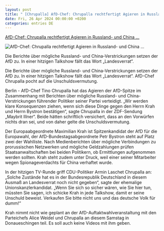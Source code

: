 ```yaml
---
layout: post
title: " [Chrupalla] AfD-Chef: Chrupalla rechtfertigt Agieren in Russland- und China ..."
date: Fri, 26 Apr 2024 00:00:00 +0200
categories: entries DE
---
```

[AfD-Chef: Chrupalla rechtfertigt Agieren in Russland- und China ...](https://www.mz.de/deutschland-und-welt/deutschland/chrupalla-rechtfertigt-agieren-in-russland-und-china-affare-3832934)

![AfD-Chef: Chrupalla rechtfertigt Agieren in Russland- und China ...](https://bmg-images.forward-publishing.io/2024/04/26/ba5231b1-05c3-402d-b34f-18f27726b4f6.jpeg?rect=0%2C139%2C2048%2C1152&w=1024)

Die Berichte über mögliche Russland- und China-Verstrickungen setzen der AfD zu. In einer hitzigen Talkshow fällt das Wort „Landesverrat“.

Die Berichte über mögliche Russland- und China-Verstrickungen setzen der AfD zu. In einer hitzigen Talkshow fällt das Wort „Landesverrat“. AfD-Chef Chrupalla pocht auf die Unschuldsvermutung.

Berlin - AfD-Chef Tino Chrupalla hat das Agieren der AfD-Spitze im Zusammenhang mit Berichten über mögliche Russland- und China-Verstrickungen führender Politiker seiner Partei verteidigt. „Wir werden klare Konsequenzen ziehen, wenn sich diese Dinge gegen den Herrn Krah und Herrn Bystron bestätigen“, sagte Chrupalla in der ZDF-Sendung „Maybrit Illner“. Beide hätten schriftlich versichert, dass an den Vorwürfen nichts dran sei, und von daher gelte die Unschuldsvermutung.

Der Europaabgeordnete Maximilian Krah ist Spitzenkandidat der AfD für die Europawahl, der AfD-Bundestagsabgeordnete Petr Bystron steht auf Platz zwei der Wahlliste. Nach Medienberichten über mögliche Verbindungen zu prorussischen Netzwerken und mögliche Geldzahlungen prüfen Staatsanwaltschaften bei beiden Politikern, ob Ermittlungen aufgenommen werden sollten. Krah steht zudem unter Druck, weil einer seiner Mitarbeiter wegen Spionageverdachts für China verhaftet wurde.

In der hitzigen TV-Runde griff CDU-Politiker Armin Laschet Chrupalla an: „Solche Zustände hat es in der Bundesrepublik Deutschland in diesem Ausmaß an Landesverrat noch nicht gegeben“, sagte der ehemalige Unionskanzlerkandidat. „Wenn Sie sich so sicher wären, wie Sie hier tun, müssten Sie sagen, ich schicke Krah in jede Talkshow, damit er seine Unschuld beweist. Verkaufen Sie bitte nicht uns und das deutsche Volk für dumm!“

Krah nimmt nicht wie geplant an der AfD-Auftaktwahlveranstaltung mit den Parteichefs Alice Weidel und Chrupalla an diesem Samstag in Donaueschingen teil. Es soll auch keine Videos mit ihm geben.

